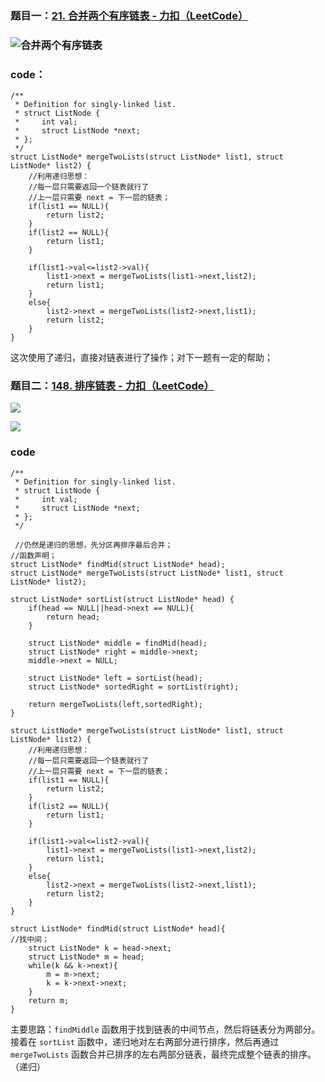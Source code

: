 ### 题目一：[21. 合并两个有序链表 - 力扣（LeetCode）](https://leetcode.cn/problems/merge-two-sorted-lists/submissions/520561723/)

### ![合并两个有序链表](https://younglion.oss-cn-beijing.aliyuncs.com/%E5%B1%8F%E5%B9%95%E6%88%AA%E5%9B%BE%202024-04-06%20140547.png)

### code：

```
/**
 * Definition for singly-linked list.
 * struct ListNode {
 *     int val;
 *     struct ListNode *next;
 * };
 */
struct ListNode* mergeTwoLists(struct ListNode* list1, struct ListNode* list2) {
    //利用递归思想：
    //每一层只需要返回一个链表就行了
    //上一层只需要 next = 下一层的链表；
    if(list1 == NULL){
        return list2;
    }
    if(list2 == NULL){
        return list1;
    }

    if(list1->val<=list2->val){
        list1->next = mergeTwoLists(list1->next,list2);
        return list1;
    }
    else{
        list2->next = mergeTwoLists(list2->next,list1);
        return list2;
    }
}
```

这次使用了递归，直接对链表进行了操作；对下一题有一定的帮助；

### 题目二：[148. 排序链表 - 力扣（LeetCode）](https://leetcode.cn/problems/sort-list/description/)

![](https://younglion.oss-cn-beijing.aliyuncs.com/%E5%B1%8F%E5%B9%95%E6%88%AA%E5%9B%BE%202024-04-06%20145737.png)

![](https://younglion.oss-cn-beijing.aliyuncs.com/%E5%B1%8F%E5%B9%95%E6%88%AA%E5%9B%BE%202024-04-06%20145731.png)

### code

```
/**
 * Definition for singly-linked list.
 * struct ListNode {
 *     int val;
 *     struct ListNode *next;
 * };
 */

 //仍然是递归的思想，先分区再排序最后合并；
//函数声明；
struct ListNode* findMid(struct ListNode* head);
struct ListNode* mergeTwoLists(struct ListNode* list1, struct ListNode* list2);

struct ListNode* sortList(struct ListNode* head) {
    if(head == NULL||head->next == NULL){
        return head;
    }

    struct ListNode* middle = findMid(head);
    struct ListNode* right = middle->next;
    middle->next = NULL;

    struct ListNode* left = sortList(head);
    struct ListNode* sortedRight = sortList(right);

    return mergeTwoLists(left,sortedRight);
}

struct ListNode* mergeTwoLists(struct ListNode* list1, struct ListNode* list2) {
    //利用递归思想：
    //每一层只需要返回一个链表就行了
    //上一层只需要 next = 下一层的链表；
    if(list1 == NULL){
        return list2;
    }
    if(list2 == NULL){
        return list1;
    }

    if(list1->val<=list2->val){
        list1->next = mergeTwoLists(list1->next,list2);
        return list1;
    }
    else{
        list2->next = mergeTwoLists(list2->next,list1);
        return list2;
    }
}

struct ListNode* findMid(struct ListNode* head){
//找中间；
    struct ListNode* k = head->next;
    struct ListNode* m = head;
    while(k && k->next){
        m = m->next;
        k = k->next->next;
    }
    return m;
}

```

主要思路：`findMiddle` 函数用于找到链表的中间节点，然后将链表分为两部分。接着在 `sortList` 函数中，递归地对左右两部分进行排序，然后再通过 `mergeTwoLists` 函数合并已排序的左右两部分链表，最终完成整个链表的排序。（递归）